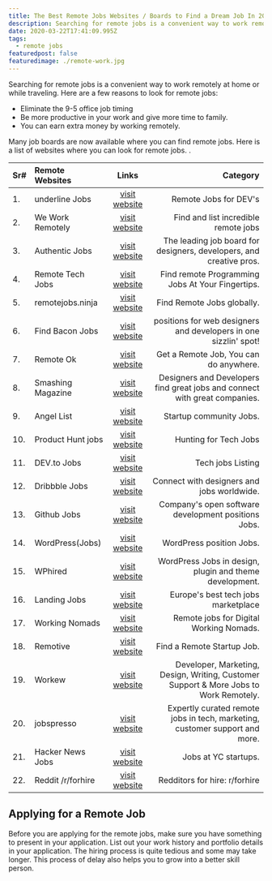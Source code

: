 ```yaml
---
title: The Best Remote Jobs Websites / Boards to Find a Dream Job In 2022
description: Searching for remote jobs is a convenient way to work remotely at home.
date: 2020-03-22T17:41:09.995Z
tags:
  - remote jobs
featuredpost: false
featuredimage: ./remote-work.jpg
---
```


Searching for remote jobs is a convenient way to work remotely at home or while traveling. Here are a few reasons to look for remote jobs:

- Eliminate the 9-5 office job timing
- Be more productive in your work and give more time to family.
- You can earn extra money by working remotely.

Many job boards are now available where you can find remote jobs. Here is a list of websites where you can look for remote jobs.
.

| Sr# | Remote Websites   |                         Links                          |                                                                              Category |
| :-- | :---------------- | :----------------------------------------------------: | ------------------------------------------------------------------------------------: |
| 1.  | underline Jobs    |     [visit website](https://www.underlinejobs.com)     |                                                                 Remote Jobs for DEV's |
| 2.  | We Work Remotely  |      [visit website](https://weworkremotely.com)       |                                                  Find and list incredible remote jobs |
| 3.  | Authentic Jobs    |       [visit website](https://authenticjobs.com)       |                   The leading job board for designers, developers, and creative pros. |
| 4.  | Remote Tech Jobs  |    [visit website](https://www.remotetechjobs.com)     |                                      Find remote Programming Jobs At Your Fingertips. |
| 5.  | remotejobs.ninja  |     [visit website](https://www.remotejobs.ninja)      |                                                            Find Remote Jobs globally. |
| 6.  | Find Bacon Jobs   |         [visit website](https://findbacon.com)         |                      positions for web designers and developers in one sizzlin' spot! |
| 7.  | Remote Ok         |          [visit website](https://remoteok.io)          |                                                Get a Remote Job, You can do anywhere. |
| 8.  | Smashing Magazine | [visit website](https://www.smashingmagazine.com/jobs) |            Designers and Developers find great jobs and connect with great companies. |
| 9.  | Angel List        |           [visit website](https://angel.co)            |                                                               Startup community Jobs. |
| 10. | Product Hunt jobs |   [visit website](https://www.producthunt.com/jobs)    |                                                                 Hunting for Tech Jobs |
| 11. | DEV.to Jobs       |     [visit website](https://dev.to/listings/jobs)      |                                                                     Tech jobs Listing |
| 12. | Dribbble Jobs     |       [visit website](https://dribbble.com/jobs)       |                                            Connect with designers and jobs worldwide. |
| 13. | Github Jobs       |   [visit website](https://jobs.github.com/positions)   |                                   Company's open software development positions Jobs. |
| 14. | WordPress(Jobs)   |      [visit website](https://jobs.wordpress.net)       |                                                              WordPress position Jobs. |
| 15. | WPhired           |        [visit website](https://www.wphired.com)        |                               WordPress Jobs in design, plugin and theme development. |
| 16. | Landing Jobs      |         [visit website](https://landing.jobs)          |                                                   Europe's best tech jobs marketplace |
| 17. | Working Nomads    |   [visit website](https://www.workingnomads.co/jobs)   |                                               Remote jobs for Digital Working Nomads. |
| 18. | Remotive          |          [visit website](https://remotive.io)          |                                                            Find a Remote Startup Job. |
| 19. | Workew            |          [visit website](https://workew.com)           | Developer, Marketing, Design, Writing, Customer Support & More Jobs to Work Remotely. |
| 20. | jobspresso        |         [visit website](https://jobspresso.co)         |           Expertly curated remote jobs in tech, marketing, customer support and more. |
| 21. | Hacker News Jobs  |   [visit website](https://news.ycombinator.com/jobs)   |                                                                  Jobs at YC startups. |
| 22. | Reddit /r/forhire |   [visit website](https://www.reddit.com/r/forhire)    |                                                         Redditors for hire: r/forhire |

## Applying for a Remote Job

Before you are applying for the remote jobs, make sure you have something to present in your application. List out your work history and portfolio details in your application. The hiring process is quite tedious and some may take longer. This process of delay also helps you to grow into a better skill person.
